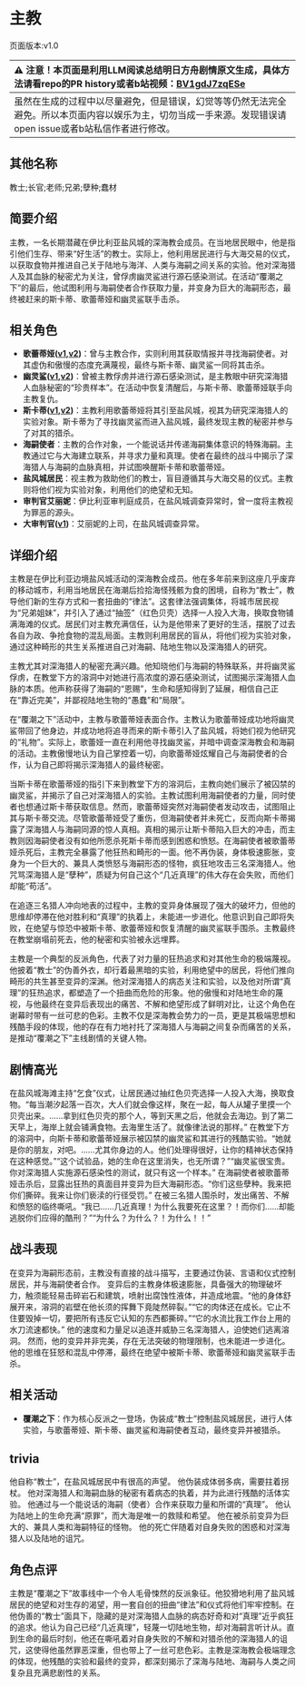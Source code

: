 # 主教
页面版本:v1.0
 

| :warning: 注意！本页面是利用LLM阅读总结明日方舟剧情原文生成，具体方法请看repo的PR history或者b站视频：[BV1gdJ7zqESe](https://www.bilibili.com/video/BV1gdJ7zqESe/)         |
|:----------------------------|
| 虽然在生成的过程中以尽量避免，但是错误，幻觉等等仍然无法完全避免。所以本页面内容以娱乐为主，切勿当成一手来源。发现错误请open issue或者b站私信作者进行修改。|



## 其他名称
教士;长官;老师;兄弟;孽种;蠢材
## 简要介绍
主教，一名长期潜藏在伊比利亚盐风城的深海教会成员。在当地居民眼中，他是指引他们生存、带来“好生活”的教士。实际上，他利用居民进行与大海交易的仪式，以获取食物并推进自己关于陆地与海洋、人类与海嗣之间关系的实验。他对深海猎人及其血脉的秘密尤为关注，曾俘虏幽灵鲨进行源石感染测试。在活动“覆潮之下”的最后，他试图利用与海嗣使者合作获取力量，并变身为巨大的海嗣形态，最终被赶来的斯卡蒂、歌蕾蒂娅和幽灵鲨联手击杀。
## 相关角色
-   **歌蕾蒂娅([v1](char_474_glady.md),[v2](../char_v3/char_474_glady.md))**：曾与主教合作，实则利用其获取情报并寻找海嗣使者。对其虚伪和傲慢的态度充满蔑视，最终与斯卡蒂、幽灵鲨一同将其击杀。
-   **幽灵鲨([v1](char_143_ghost.md),[v2](../char_v3/char_143_ghost.md))**：曾被主教俘虏并进行源石感染测试，是主教眼中研究深海猎人血脉秘密的“珍贵样本”。在活动中恢复清醒后，与斯卡蒂、歌蕾蒂娅联手向主教复仇。
-   **斯卡蒂([v1](char_263_skadi.md),[v2](../char_v3/char_263_skadi.md))**：主教利用歌蕾蒂娅将其引至盐风城，视其为研究深海猎人的实验对象。斯卡蒂为了寻找幽灵鲨而进入盐风城，最终发现主教的秘密并参与了对其的猎杀。
-   **海嗣使者**：主教的合作对象，一个能说话并传递海嗣集体意识的特殊海嗣。主教通过它与大海建立联系，并寻求力量和真理。使者在最终的战斗中揭示了深海猎人与海嗣的血脉真相，并试图唤醒斯卡蒂和歌蕾蒂娅。
-   **盐风城居民**：视主教为救助他们的教士，盲目遵循其与大海交易的仪式。主教则将他们视为实验对象，利用他们的绝望和无知。
-   **审判官艾丽妮**：伊比利亚审判庭成员，在盐风城调查异常时，曾一度将主教视为罪恶的源头。
-   **大审判官([v1](extended_char_da_shen_pan_guan.md))**：艾丽妮的上司，在盐风城调查异常。
## 详细介绍
主教是在伊比利亚边境盐风城活动的深海教会成员。他在多年前来到这座几乎废弃的移动城市，利用当地居民在海潮后捡拾海怪残骸为食的困境，自称为“教士”，教导他们新的生存方式和一套扭曲的“律法”。这套律法强调集体，将城市居民视为“兄弟姐妹”，并引入了通过“抽签”（红色贝壳）选择一人投入大海，换取食物铺满海滩的仪式。居民们对主教充满信任，认为是他带来了更好的生活，摆脱了过去各自为政、争抢食物的混乱局面。主教则利用居民的盲从，将他们视为实验对象，通过这种畸形的共生关系推进自己对海嗣、陆地生物以及深海猎人的研究。

主教尤其对深海猎人的秘密充满兴趣。他知晓他们与海嗣的特殊联系，并将幽灵鲨俘虏，在教堂下方的溶洞中对她进行高浓度的源石感染测试，试图揭示深海猎人血脉的本质。他声称获得了海嗣的“恩赐”，生命和感知得到了延展，相信自己正在“靠近完美”，并鄙视陆地生物的“愚蠢”和“局限”。

在“覆潮之下”活动中，主教与歌蕾蒂娅表面合作。主教认为歌蕾蒂娅成功地将幽灵鲨带回了他身边，并成功地将追寻而来的斯卡蒂引入了盐风城，将她们视为他研究的“礼物”。实际上，歌蕾娅一直在利用他寻找幽灵鲨，并暗中调查深海教会和海嗣的活动。主教傲慢地认为自己掌控着一切，向歌蕾蒂娅炫耀自己与海嗣使者的合作，认为自己即将揭示深海猎人的最终秘密。

当斯卡蒂在歌蕾蒂娅的指引下来到教堂下方的溶洞后，主教向她们展示了被囚禁的幽灵鲨，并揭示了自己对深海猎人的实验。主教试图利用海嗣使者的力量，同时使者也想通过斯卡蒂获取信息。然而，歌蕾蒂娅突然对海嗣使者发动攻击，试图阻止其与斯卡蒂交流。尽管歌蕾蒂娅受了重伤，但海嗣使者并未死亡，反而向斯卡蒂揭露了深海猎人与海嗣同源的惊人真相。真相的揭示让斯卡蒂陷入巨大的冲击，而主教则因海嗣使者没有如他所愿杀死斯卡蒂而感到困惑和愤怒。在海嗣使者被歌蕾蒂娅杀死后，主教完全暴露了他狂热和畸形的一面。他不再伪装，身体极速膨胀，变身为一个巨大的、兼具人类愤怒与海嗣形态的怪物，疯狂地攻击三名深海猎人。他咒骂深海猎人是“孽种”，质疑为何自己这个“几近真理”的伟大存在会失败，而他们却能“苟活”。

在追逐三名猎人冲向地表的过程中，主教的变异身体展现了强大的破坏力，但他的思维却停滞在他对胜利和“真理”的执着上，未能进一步进化。他意识到自己即将失败，在绝望与惊恐中被斯卡蒂、歌蕾蒂娅和恢复清醒的幽灵鲨联手围杀。主教最终在教堂崩塌前死去，他的秘密和实验被永远埋葬。

主教是一个典型的反派角色，代表了对力量的狂热追求和对其他生命的极端蔑视。他披着“教士”的伪善外衣，却行着最黑暗的实验，利用绝望中的居民，将他们推向畸形的共生甚至变异的深渊。他对深海猎人的病态关注和实验，以及他对所谓“真理”的狂热追求，都塑造了一个扭曲而危险的形象。他的傲慢和对陆地生命的蔑视，与他最终在变异后表现出的痛苦、不解和绝望形成了鲜明对比，让这个角色在谢幕时带有一丝可悲的色彩。主教不仅是深海教会势力的一员，更是其极端思想和残酷手段的体现，他的存在有力地衬托了深海猎人与海嗣之间复杂而痛苦的关系，是推动“覆潮之下”主线剧情的关键人物。
## 剧情高光
在盐风城海滩主持“乞食”仪式，让居民通过抽红色贝壳选择一人投入大海，换取食物。“每当潮汐起落一百次，大人们就会像这样，聚在一起，每人从罐子里摸一个贝壳出来。......拿到红色贝壳的那个人，等到天黑之后，他就会去海边。到了第二天早上，海岸上就会铺满食物。去海里生活了。就像律法说的那样。”
在教堂下方的溶洞中，向斯卡蒂和歌蕾蒂娅展示被囚禁的幽灵鲨和其进行的残酷实验。“她就是你的朋友，对吧。......尤其你身边的人。他们处理得很好，让你的精神状态保持在这种感觉。”“这个试验品，她的生命在这里消失，也无所谓？”“幽灵鲨很宝贵。你对深海猎人实施源石感染性的测试，就只有这一个样本。”
在海嗣使者被歌蕾蒂娅击杀后，显露出狂热的真面目并变异为巨大海嗣形态。“你们这些孽种。我来把你们撕碎。我来让你们亵渎的行径受罚。”
在被三名猎人围杀时，发出痛苦、不解和愤怒的临终嘶吼。“我已......几近真理！为什么我要死在这里？！而你们......却能逃脱你们应得的酷刑？”“为什么？为什么？！为什么！！”
## 战斗表现
在变异为海嗣形态前，主教没有直接的战斗描写，主要通过伪装、言语和仪式控制居民，并与海嗣使者合作。
变异后的主教身体极速膨胀，具备强大的物理破坏力，触须能轻易击碎岩石和建筑，喷射出腐蚀性液体，并造成地震。“他的身体舒展开来，溶洞的岩壁在他长须的挥舞下竟陡然碎裂。”“它的肉体还在成长。它止不住要毁掉一切，要把所有违反它认知的东西都撕碎。”“它的水流比我工作台上用的水刀流速都快。”
他的速度和力量足以追逐并威胁三名深海猎人，迫使她们逃离溶洞。
然而，他的变异并非完美，存在无法突破的物理限制，也未能进一步进化。他的思维在狂怒和混乱中停滞，最终在绝望中被斯卡蒂、歌蕾蒂娅和幽灵鲨联手击杀。
## 相关活动
-   **覆潮之下**：作为核心反派之一登场，伪装成“教士”控制盐风城居民，进行人体实验，与歌蕾蒂娅、斯卡蒂、幽灵鲨和海嗣使者互动，最终变异并被猎杀。
## trivia
他自称“教士”，在盐风城居民中有很高的声望。
他伪装成体弱多病，需要拄着拐杖。
他对深海猎人和海嗣血脉的秘密有着病态的执着，并为此进行残酷的活体实验。
他通过与一个能说话的海嗣（使者）合作来获取力量和所谓的“真理”。
他认为陆地上的生命充满“原罪”，而大海是唯一的救赎和希望。
他在被杀前变异为巨大的、兼具人类和海嗣特征的怪物。
他的死亡伴随着对自身失败的困惑和对深海猎人以及陆地的诅咒。
## 角色点评
主教是“覆潮之下”故事线中一个令人毛骨悚然的反派象征。他狡猾地利用了盐风城居民的绝望和对生存的渴望，用一套自创的扭曲“律法”和仪式将他们牢牢控制。在他伪善的“教士”面具下，隐藏的是对深海猎人血脉的病态好奇和对“真理”近乎疯狂的追求。他认为自己已经“几近真理”，轻蔑一切陆地生物，却对海嗣言听计从。直到生命的最后时刻，他还在嘶吼着对自身失败的不解和对猎杀他的深海猎人的诅咒，这使得他虽然罪恶深重，但也带上了一丝可悲色彩。主教是深海教会极端理念的体现，他残酷的实验和最终的变异，都深刻揭示了深海与陆地、海嗣与人类之间复杂且充满悲剧性的关系。
